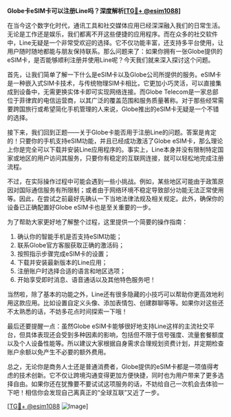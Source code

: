 **Globe卡eSIM卡可以注册Line吗？深度解析[[TG💪+ @esim1088](https://t.me/s/esim1088)]**

在当今这个数字化时代，通讯工具和社交媒体应用已经深深融入我们的日常生活。无论是工作还是娱乐，我们都离不开这些便捷的应用程序。而在众多的社交软件中，Line无疑是一个非常受欢迎的选择。它不仅功能丰富，还支持多平台使用，让用户随时随地都能与朋友保持联系。那么问题来了：如果你拥有一张Globe提供的eSIM卡，是否能够顺利注册并使用Line呢？今天我们就来深入探讨这个问题。

首先，让我们简单了解一下什么是eSIM卡以及Globe公司所提供的服务。eSIM卡是一种嵌入式SIM卡技术，与传统物理SIM卡相比，它更加小巧灵活，可以直接集成到设备中，无需更换实体卡即可实现网络连接。而Globe Telecom是一家总部位于菲律宾的电信运营商，以其广泛的覆盖范围和服务质量著称。对于那些经常需要跨国旅行或希望简化手机管理的人来说，Globe推出的eSIM卡无疑是一个不错的选择。

接下来，我们回到正题——关于Globe卡能否用于注册Line的问题。答案是肯定的！只要你的手机支持eSIM功能，并且已经成功激活了Globe eSIM卡，那么理论上你是完全可以下载并安装Line应用程序的。事实上，Line本身并没有限制特定国家或地区的用户访问其服务，只要你有稳定的互联网连接，就可以轻松地完成注册流程。

不过，在实际操作过程中可能会遇到一些小挑战。例如，某些地区可能由于政策原因对国际通信服务有所限制；或者由于网络环境不稳定导致部分功能无法正常使用等。因此，在尝试之前最好先确认一下当地法律法规及相关规定。此外，确保你的设备已正确配置好Globe eSIM卡也是至关重要的一步。

为了帮助大家更好地了解整个过程，这里提供一个简要的操作指南：
1. 确认你的智能手机是否支持eSIM功能；
2. 联系Globe官方客服获取正确的激活码；
3. 按照指示步骤完成eSIM卡的设置；
4. 下载并安装最新版本的Line应用；
5. 注册账户时选择合适的语言和地区选项；
6. 开始享受即时消息、语音通话以及其他特色服务吧！

当然啦，除了基本的功能之外，Line还有很多隐藏的小技巧可以帮助你更高效地利用这款应用。比如设置自定义头像、添加表情包、创建群聊等等。如果你对这些还不太熟悉的话，不妨多花点时间探索一下哦！

最后还要提醒一点：虽然Globe eSIM卡能够很好地支持Line这样的主流社交平台，但具体表现还会受到多种因素的影响，包括但不限于信号强度、流量套餐额度以及个人设备性能等。所以建议大家根据自身需求合理规划资费计划，并定期检查账户余额以免产生不必要的额外费用。

总之，无论你是商务人士还是普通消费者，Globe提供的eSIM卡都是一项值得考虑的技术创新。它不仅让跨境沟通变得更加方便快捷，同时也为用户带来了更多选择自由。如果你还在犹豫要不要试试这项服务的话，不妨给自己一次机会去体验一下吧！相信你会发现自己离真正的“全球互联”又近了一步。

[[TG💪+ @esim1088](https://t.me/s/esim1088) ![Image](https://i.postimg.cc/4NQfJmqS/Snipaste-2025-05-13-00-14-12.png)]
